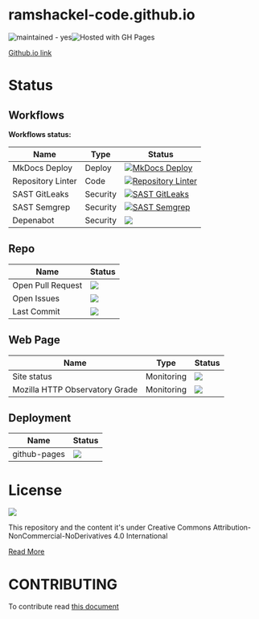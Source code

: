 # ramshackel-code.github.io

![maintained - yes](https://img.shields.io/badge/maintained-yes-blue)![Hosted with GH Pages](https://img.shields.io/badge/Hosted_with-GitHub_Pages-blue?logo=github&logoColor=white)

[Github.io link](https://ramshackle-code/ramshackel-code.github.io)

# Status

## Workflows

**Workflows status:**

|Name|Type|Status|
|--|--|--|
|MkDocs Deploy|Deploy|[![MkDocs Deploy](https://github.com/ramshackle-code/ramshackel-code.github.io/actions/workflows/deploy_gh-pages.yml/badge.svg?branch=main)](https://github.com/Isaaker/piscinadeentropia/actions/workflows/deploy_gh-pages.yml)|
|Repository Linter|Code|[![Repository Linter](https://github.com/ramshackle-code/ramshackel-code.github.io/actions/workflows/repolint.yml/badge.svg)](https://github.com/Isaaker/piscinadeentropia/actions/workflows/repolint.yml)|
|SAST GitLeaks|Security|[![SAST GitLeaks](https://github.com/ramshackle-code/ramshackel-code.github.io/actions/workflows/sast-gitleaks.yml/badge.svg)](https://github.com/Isaaker/piscinadeentropia/actions/workflows/sast-gitleaks.yml)|
|SAST Semgrep|Security|[![SAST Semgrep](https://github.com/ramshackle-code/ramshackel-code.github.io/actions/workflows/sast-semgrep.yml/badge.svg)](https://github.com/ramshackle-code/ramshackel-code.github.io/actions/workflows/sast-semgrep.yml)|
|Depenabot|Security|![](https://badgen.net/github/dependabot/isaaker/piscinadeentropia)|

## Repo

|Name|Status|
|--|--|
|Open Pull Request|![](https://badgen.net/github/open-prs/ramshackle-code/ramshackel-code.github.io)|
|Open Issues|![](https://badgen.net/github/open-issues/ramshackle-code/ramshackel-code.github.io)|
|Last Commit|![](https://img.shields.io/github/last-commit/ramshackle-code/ramshackel-code.github.io)|

## Web Page

|Name|Type|Status|
|--|--|--|
|Site status|Monitoring|![](https://img.shields.io/website?url=https%3A%2F%2Framshackel-code.github.io)|
|Mozilla HTTP Observatory Grade|Monitoring|![](https://img.shields.io/mozilla-observatory/grade/ramshackel-code.github.io?publish)|

## Deployment

|Name|Status|
|--|--|
|github-pages|![](https://img.shields.io/github/deployments/isaaker/ramshackle-code/ramshackel-code.github.io)|
# License

![](https://i.creativecommons.org/l/by-nc-nd/4.0/88x31.png)

This repository and the content it's under Creative Commons Attribution-NonCommercial-NoDerivatives 4.0 International  

[Read More](https://github.com/ramshackle-code/ramshackel-code.github.io/blob/main/LICENSE.md)

# CONTRIBUTING
To contribute read [this document](https://github.com/ramshackle-code/ramshackel-code.github.io/blob/main/CONTRIBUTING.md)
